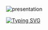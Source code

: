 ![presentation](https://github.com/z-bj/z-bj/blob/master/img/BlackV1.svg)

[![Typing SVG](https://readme-typing-svg.herokuapp.com?size=30&duration=2000&color=004C9C&background=FFFFFF&width=1200&height=150&lines=Thank+your+for+taking+the+time+to+view+my+GitHub+Profil;See+you+soon+%F0%9F%91%8B)](#)
